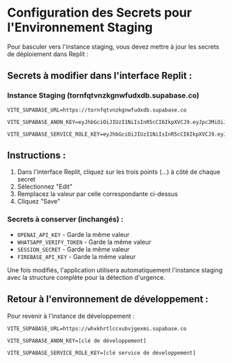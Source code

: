 # Configuration des Secrets pour l'Environnement Staging

Pour basculer vers l'instance staging, vous devez mettre à jour les secrets de déploiement dans Replit :

## Secrets à modifier dans l'interface Replit :

### Instance Staging (tornfqtvnzkgnwfudxdb.supabase.co)

```
VITE_SUPABASE_URL=https://tornfqtvnzkgnwfudxdb.supabase.co

VITE_SUPABASE_ANON_KEY=eyJhbGciOiJIUzI1NiIsInR5cCI6IkpXVCJ9.eyJpc3MiOiJzdXBhYmFzZSIsInJlZiI6InRvcm5mcXR2bnprZ253ZnVkeGRiIiwicm9sZSI6ImFub24iLCJpYXQiOjE3Mzk3ODM2NDUsImV4cCI6MjA1NTM1OTY0NX0.ZAXvm4bVRZFyg8WNxiam_vgQ2iItuN06UTL2AzKyPsE

VITE_SUPABASE_SERVICE_ROLE_KEY=eyJhbGciOiJIUzI1NiIsInR5cCI6IkpXVCJ9.eyJpc3MiOiJzdXBhYmFzZSIsInJlZiI6InRvcm5mcXR2bnprZ253ZnVkeGRiIiwicm9sZSI6InNlcnZpY2Vfcm9sZSIsImlhdCI6MTczOTc4MzY0NSwiZXhwIjoyMDU1MzU5NjQ1fQ.nbhxWUoyYT5a8XxpC2la9sMYMKDJL95YQ9hhFvy5tos
```

## Instructions :

1. Dans l'interface Replit, cliquez sur les trois points (...) à côté de chaque secret
2. Sélectionnez "Edit" 
3. Remplacez la valeur par celle correspondante ci-dessus
4. Cliquez "Save"

### Secrets à conserver (inchangés) :
- `OPENAI_API_KEY` - Garde la même valeur
- `WHATSAPP_VERIFY_TOKEN` - Garde la même valeur  
- `SESSION_SECRET` - Garde la même valeur
- `FIREBASE_API_KEY` - Garde la même valeur

Une fois modifiés, l'application utilisera automatiquement l'instance staging avec la structure complète pour la détection d'urgence.

## Retour à l'environnement de développement :

Pour revenir à l'instance de développement :

```
VITE_SUPABASE_URL=https://whxkhrtlccxubvjgexmi.supabase.co

VITE_SUPABASE_ANON_KEY=[clé de développement]

VITE_SUPABASE_SERVICE_ROLE_KEY=[clé service de développement]
```